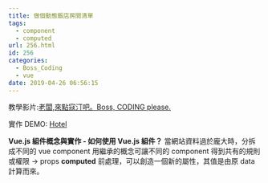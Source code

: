 ```yaml
---
title: 做個動態飯店房間清單
tags:
  - component
  - computed
url: 256.html
id: 256
categories:
  - Boss_Coding
  - vue
date: 2019-04-26 06:56:15
---
```


教學影片:[老闆,來點寇汀吧。Boss, CODING please.](https://www.youtube.com/channel/UCHX_XMhPrtvOmgGOnA2eTmA)

實作 DEMO: [Hotel](https://codepen.io/ShirleyHsieh/pen/bJPboe)

**Vue.js 組件概念與實作 - 如何使用 Vue.js 組件？** 當網站資料過於龐大時，分拆成不同的 vue component 用繼承的概念可讓不同的 component 得到共有的規則或權限 → props
**computed** 前處理，可以創造一個新的屬性，其值是由原 data 計算而來。
